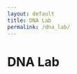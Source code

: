```yaml
---
layout: default
title: DNA Lab
permalink: /dna_lab/
---
```


<h1>DNA Lab</h1>
<canvas id="labCanvas" width="800" height="600"></canvas>
<script src="{{ '/assets/lab.js' | relative_url }}"></script>